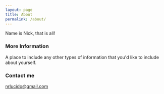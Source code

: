 ```yaml
---
layout: page
title: About
permalink: /about/
---
```


Name is Nick, that is all!

### More Information

A place to include any other types of information that you'd like to include about yourself.

### Contact me

[nrlucido@gmail.com](mailto:nrlucido@gmail.com)
